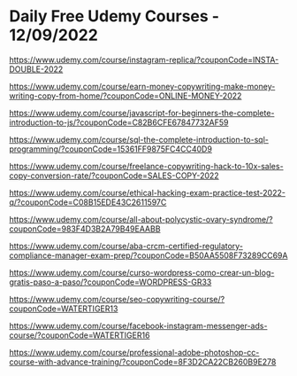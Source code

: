 # Daily Free Udemy Courses - 12/09/2022

https://www.udemy.com/course/instagram-replica/?couponCode=INSTA-DOUBLE-2022
https://www.udemy.com/course/earn-money-copywriting-make-money-writing-copy-from-home/?couponCode=ONLINE-MONEY-2022
https://www.udemy.com/course/javascript-for-beginners-the-complete-introduction-to-js/?couponCode=C82B6CFE67847732AF59
https://www.udemy.com/course/sql-the-complete-introduction-to-sql-programming/?couponCode=15361FF9875FC4CC40D9
https://www.udemy.com/course/freelance-copywriting-hack-to-10x-sales-copy-conversion-rate/?couponCode=SALES-COPY-2022
https://www.udemy.com/course/ethical-hacking-exam-practice-test-2022-q/?couponCode=C08B15EDE43C2611597C
https://www.udemy.com/course/all-about-polycystic-ovary-syndrome/?couponCode=983F4D3B2A79B49EAABB
https://www.udemy.com/course/aba-crcm-certified-regulatory-compliance-manager-exam-prep/?couponCode=B50AA5508F73289CC69A
https://www.udemy.com/course/curso-wordpress-como-crear-un-blog-gratis-paso-a-paso/?couponCode=WORDPRESS-GR33
https://www.udemy.com/course/seo-copywriting-course/?couponCode=WATERTIGER13
https://www.udemy.com/course/facebook-instagram-messenger-ads-course/?couponCode=WATERTIGER16
https://www.udemy.com/course/professional-adobe-photoshop-cc-course-with-advance-training/?couponCode=8F3D2CA22CB260B9E278
